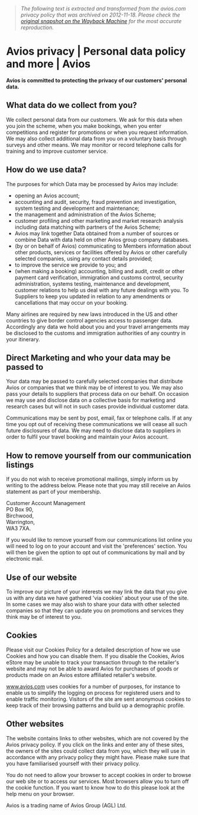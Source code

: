> *The following text is extracted and transformed from the avios.com privacy policy that was archived on 2012-11-18. Please check the [original snapshot on the Wayback Machine](https://web.archive.org/web/20121118045055id_/http%3A//www.avios.com/about-us/privacy%3Ffrom%3Dfooter) for the most accurate reproduction.*

# Avios privacy | Personal data policy and more | Avios

**Avios is committed to protecting the privacy of our customers' personal data.**

## What data do we collect from you?

We collect personal data from our customers. We ask for this data when you join the scheme, when you make bookings, when you enter competitions and register for promotions or when you request information. We may also collect additional data from you on a voluntary basis through surveys and other means. We may monitor or record telephone calls for training and to improve customer service.

## How do we use data?

The purposes for which Data may be processed by Avios may include:

  * opening an Avios account;
  * accounting and audit, security, fraud prevention and investigation, system testing and development and maintenance;
  * the management and administration of the Avios Scheme;
  * customer profiling and other marketing and market research analysis including data matching with partners of the Avios Scheme;
  * Avios may link together Data obtained from a number of sources or combine Data with data held on other Avios group company databases.
  * (by or on behalf of Avios) communicating to Members information about other products, services or facilities offered by Avios or other carefully selected companies, using any contact details provided;
  * to improve the service we provide to you; and
  * (when making a booking) accounting, billing and audit, credit or other payment card verification, immigration and customs control, security administration, systems testing, maintenance and development, customer relations to help us deal with any future dealings with you. To Suppliers to keep you updated in relation to any amendments or cancellations that may occur on your booking.



Many airlines are required by new laws introduced in the US and other countries to give border control agencies access to passenger data. Accordingly any data we hold about you and your travel arrangements may be disclosed to the customs and immigration authorities of any country in your itinerary.

## Direct Marketing and who your data may be passed to

Your data may be passed to carefully selected companies that distribute Avios or companies that we think may be of interest to you. We may also pass your details to suppliers that process data on our behalf. On occasion we may use and disclose data on a collective basis for marketing and research cases but will not in such cases provide individual customer data.

Communications may be sent by post, email, fax or telephone calls. If at any time you opt out of receiving these communications we will cease all such future disclosures of data. We may need to disclose data to suppliers in order to fulfil your travel booking and maintain your Avios account.

## How to remove yourself from our communication listings

If you do not wish to receive promotional mailings, simply inform us by writing to the address below. Please note that you may still receive an Avios statement as part of your membership.

Customer Account Management  
PO Box 90,  
Birchwood,  
Warrington,  
WA3 7XA.

If you would like to remove yourself from our communications list online you will need to log on to your account and visit the 'preferences' section. You will then be given the option to opt out of communications by mail and by electronic mail.

## Use of our website

To improve our picture of your interests we may link the data that you give us with any data we have gathered 'via cookies' about your use of the site. In some cases we may also wish to share your data with other selected companies so that they can update you on promotions and services they think may be of interest to you.

## Cookies

Please visit our Cookies Policy for a detailed description of how we use Cookies and how you can disable them. If you disable the Cookies, Avios eStore may be unable to track your transaction through to the retailer's website and may not be able to award Avios for purchases of goods or products made on an Avios estore affiliated retailer's website.

www.avios.com uses cookies for a number of purposes, for instance to enable us to simplify the logging on process for registered users and to enable traffic monitoring. Visitors of the site are sent anonymous cookies to keep track of their browsing patterns and build up a demographic profile.

## Other websites

The website contains links to other websites, which are not covered by the Avios privacy policy. If you click on the links and enter any of these sites, the owners of the sites could collect data from you, which they will use in accordance with any privacy policy they might have. Please make sure that you have familiarised yourself with their privacy policy.

You do not need to allow your browser to accept cookies in order to browse our web site or to access our services. Most browsers allow you to turn off the cookie function. If you want to know how to do this please look at the help menu on your browser.

Avios is a trading name of Avios Group (AGL) Ltd.
